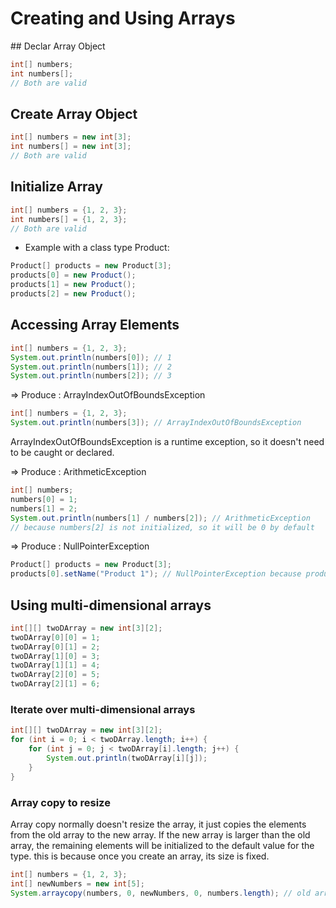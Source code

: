 # Creating and Using Arrays

## Declar Array Object

```java
int[] numbers;
int numbers[];
// Both are valid
```

## Create Array Object

```java
int[] numbers = new int[3];
int numbers[] = new int[3];
// Both are valid
```

## Initialize Array

```java
int[] numbers = {1, 2, 3};
int numbers[] = {1, 2, 3};
// Both are valid
```

- Example with a class type Product:


```java
Product[] products = new Product[3];
products[0] = new Product();
products[1] = new Product();
products[2] = new Product();
```

## Accessing Array Elements

```java
int[] numbers = {1, 2, 3};
System.out.println(numbers[0]); // 1
System.out.println(numbers[1]); // 2
System.out.println(numbers[2]); // 3
```

=> Produce : ArrayIndexOutOfBoundsException

```java
int[] numbers = {1, 2, 3};
System.out.println(numbers[3]); // ArrayIndexOutOfBoundsException
```
ArrayIndexOutOfBoundsException is a runtime exception, so it doesn't need to be caught or declared.

=> Produce : ArithmeticException

```java
int[] numbers;
numbers[0] = 1;
numbers[1] = 2;
System.out.println(numbers[1] / numbers[2]); // ArithmeticException
// because numbers[2] is not initialized, so it will be 0 by default
```

=> Produce : NullPointerException

```java
Product[] products = new Product[3];
products[0].setName("Product 1"); // NullPointerException because products[0] is not initialized
```

## Using multi-dimensional arrays

```java
int[][] twoDArray = new int[3][2];
twoDArray[0][0] = 1;
twoDArray[0][1] = 2;
twoDArray[1][0] = 3;
twoDArray[1][1] = 4;
twoDArray[2][0] = 5;
twoDArray[2][1] = 6;
```

### Iterate over multi-dimensional arrays

```java
int[][] twoDArray = new int[3][2];
for (int i = 0; i < twoDArray.length; i++) {
    for (int j = 0; j < twoDArray[i].length; j++) {
        System.out.println(twoDArray[i][j]);
    }
}
```

### Array copy to resize

Array copy normally doesn't resize the array, it just copies the elements from the old array to the new array. If the new array is larger than the old array, the remaining elements will be initialized to the default value for the type. this is because once you create an array, its size is fixed.

```java
int[] numbers = {1, 2, 3};
int[] newNumbers = new int[5];
System.arraycopy(numbers, 0, newNumbers, 0, numbers.length); // old array, start index, new array, start index, length
```